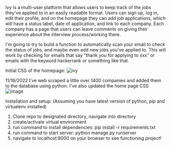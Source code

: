 Ivy is a multi-user platform that allows users to keep track of the jobs they've applied to in an easily readable format. Users can sign up, log in, edit their profile, and on the homepage they can add job applications, which will have a status label, date of application, and link to each company.
Each company has a page that users can leave comments on giving their experience about the interview process/working there.


I'm going to try to build a function to automatically scan your email to check the status of jobs, and maybe even add new jobs you've applied to. This will work by checking for emails that say "thank you for applying to xxx" or emails with the keyword hackerrank or something like that.

Initial CSS of the homepage:
![ivy](https://user-images.githubusercontent.com/73012906/201748484-74e17269-4223-4ab4-a466-2aec0b4f5829.jpeg)


11/16/2022
I've web scraped a little over 1400 companies and added them to the database using python.
I've also updated the home page CSS
![image](https://user-images.githubusercontent.com/73012906/202124295-de817eec-ed1f-40bc-adf0-d5c281ac2706.png)


Installation and setup:
(Assuming you have latest version of python, pip and virtualenv installed)
1. Clone repo to designated directory, navigate into directory
2. create/activate virtual environment
3. run command to install dependencies: pip install -r requirements.txt
4. run command to start server: python manage.py runserver
5. navigate to localhost:8000 on your browser to see functioning project!



